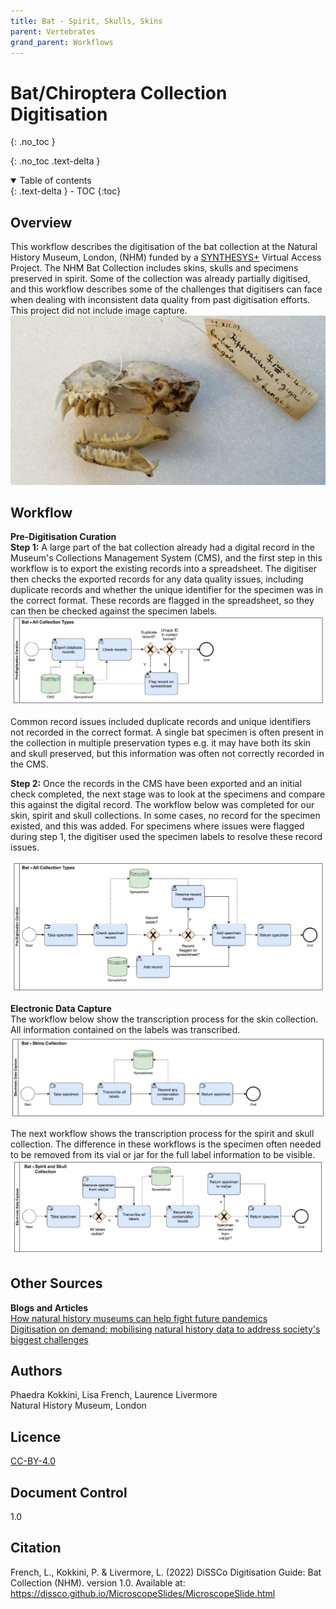 ```yaml
---
title: Bat - Spirit, Skulls, Skins
parent: Vertebrates
grand_parent: Workflows
---
```

# Bat/Chiroptera Collection Digitisation
{: .no_toc }

  {: .no_toc .text-delta }
<details open markdown="block">
  <summary>
    Table of contents
  </summary>
  {: .text-delta }
- TOC
{:toc}
</details>
 
## Overview
This workflow describes the digitisation of the bat collection at the Natural History Museum, London, (NHM) funded by a [SYNTHESYS+](synthesys.info) Virtual Access Project. 
The NHM Bat Collection includes skins, skulls and specimens preserved in spirit. Some of the collection was already partially digitised, and this workflow describes some of the challenges that digitisers can face when dealing with inconsistent data quality from past digitisation efforts.
This project did not include image capture. \
![Image of bat skull](/images/Vertebrates/NHMBat/Bat.PNG?raw=true)

## Workflow
**Pre-Digitisation Curation**\
**Step 1:** A large part of the bat collection already had a digital record in the Museum's Collections Management System (CMS), and the first step in this workflow is to export the existing records into a spreadsheet. The digitiser then checks the exported records for any data quality issues, including duplicate records and whether the unique identifier for the specimen was in the correct format.
These records are flagged in the spreadsheet, so they can then be checked against the specimen labels.
![Image shows first workflow in the bat digitisation workflow, described above](/images/Vertebrates/NHMBat/BatPreDig1.PNG?raw=true)


Common record issues included duplicate records and unique identifiers not recorded in the correct format. A single bat specimen is often present in the collection in multiple preservation types e.g. it may have both its skin and skull preserved, but this information was often not correctly recorded in the CMS.

**Step 2:** Once the records in the CMS have been exported and an initial check completed, the next stage was to look at the specimens and compare this against the digital record. The workflow below was completed for our skin, spirit and skull collections.
In some cases, no record for the specimen existed, and this was added. For specimens where issues were flagged during step 1, the digitiser used the specimen labels to resolve these record issues.

![Image shows second workflow in the bat digitisation workflow, described above](/images/Vertebrates/NHMBat/BatPreDig2.PNG?raw=true)


**Electronic Data Capture** \
The workflow below show the transcription process for the skin collection. All information contained on the labels was transcribed.
![Image shows the workflow to transcribe specimen label from the skin collection](/images/Vertebrates/NHMBat/BatEDC1.PNG?raw=true)

The next workflow shows the transcription process for the spirit and skull collection. The difference in these workflows is the specimen often needed to be removed from its vial or jar for the full label information to be visible.
![Image shows the workflow to transcribe specimen label from the skull and spirit collection](/images/Vertebrates/NHMBat/BatEDC2.PNG?raw=true)

## Other Sources
**Blogs and Articles**\
[How natural history museums can help fight future pandemics](https://www.nhm.ac.uk/discover/how-natural-history-museums-can-help-fight-future-pandemics.html)\
[Digitisation on demand: mobilising natural history data to address society's biggest challenges](https://naturalhistorymuseum.blog/2021/02/10/digitisation-on-demand-mobilising-natural-history-data-to-address-societys-biggest-challenges/)

## Authors
Phaedra Kokkini, Lisa French, Laurence Livermore\
Natural History Museum, London

## Licence
[CC-BY-4.0](https://creativecommons.org/licenses/by/4.0/)

## Document Control
1.0

## Citation
French, L., Kokkini, P. & Livermore, L. (2022) DiSSCo Digitisation Guide: Bat Collection (NHM). version 1.0. Available at: https://dissco.github.io/MicroscopeSlides/MicroscopeSlide.html
